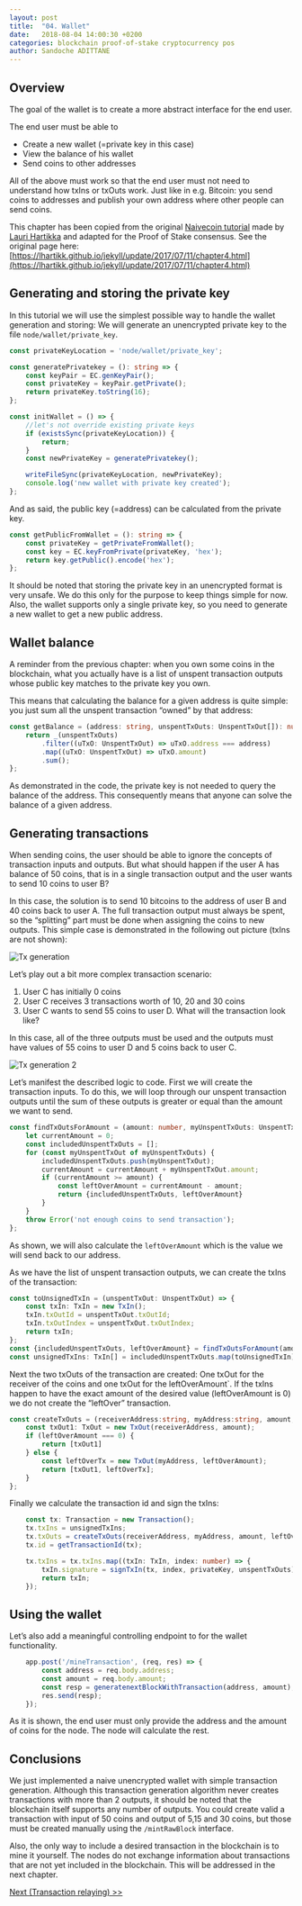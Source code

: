 ```yaml
---
layout: post
title:  "04. Wallet"
date:   2018-08-04 14:00:30 +0200
categories: blockchain proof-of-stake cryptocurrency pos
author: Sandoche ADITTANE
---
```


## Overview
The goal of the wallet is to create a more abstract interface for the end user.

The end user must be able to

* Create a new wallet (=private key in this case)
* View the balance of his wallet
* Send coins to other addresses

All of the above must work so that the end user must not need to understand how txIns or txOuts work. Just like in e.g. Bitcoin: you send coins to addresses and publish your own address where other people can send coins.

This chapter has been copied from the original [Naivecoin tutorial](https://lhartikk.github.io) made by [Lauri Hartikka](https://github.com/lhartikk) and adapted for the Proof of Stake consensus. See the original page here: [https://lhartikk.github.io/jekyll/update/2017/07/11/chapter4.html](https://lhartikk.github.io/jekyll/update/2017/07/11/chapter4.html)

## Generating and storing the private key
In this tutorial we will use the simplest possible way to handle the wallet generation and storing: We will generate an unencrypted private key to the file `node/wallet/private_key`.
``` ts
const privateKeyLocation = 'node/wallet/private_key';

const generatePrivatekey = (): string => {
    const keyPair = EC.genKeyPair();
    const privateKey = keyPair.getPrivate();
    return privateKey.toString(16);
};

const initWallet = () => {
    //let's not override existing private keys
    if (existsSync(privateKeyLocation)) {
        return;
    }
    const newPrivateKey = generatePrivatekey();

    writeFileSync(privateKeyLocation, newPrivateKey);
    console.log('new wallet with private key created');
};
```
And as said, the public key (=address) can be calculated from the private key.

``` ts
const getPublicFromWallet = (): string => {
    const privateKey = getPrivateFromWallet();
    const key = EC.keyFromPrivate(privateKey, 'hex');
    return key.getPublic().encode('hex');
};
```
It should be noted that storing the private key in an unencrypted format is very unsafe. We do this only for the purpose to keep things simple for now. Also, the wallet supports only a single private key, so you need to generate a new wallet to get a new public address.

## Wallet balance
A reminder from the previous chapter: when you own some coins in the blockchain, what you actually have is a list of unspent transaction outputs whose public key matches to the private key you own.

This means that calculating the balance for a given address is quite simple: you just sum all the unspent transaction “owned” by that address:
``` ts
const getBalance = (address: string, unspentTxOuts: UnspentTxOut[]): number => {
    return _(unspentTxOuts)
        .filter((uTxO: UnspentTxOut) => uTxO.address === address)
        .map((uTxO: UnspentTxOut) => uTxO.amount)
        .sum();
};
```
As demonstrated in the code, the private key is not needed to query the balance of the address. This consequently means that anyone can solve the balance of a given address.

## Generating transactions
When sending coins, the user should be able to ignore the concepts of transaction inputs and outputs. But what should happen if the user A has balance of 50 coins, that is in a single transaction output and the user wants to send 10 coins to user B?

In this case, the solution is to send 10 bitcoins to the address of user B and 40 coins back to user A. The full transaction output must always be spent, so the “splitting” part must be done when assigning the coins to new outputs. This simple case is demonstrated in the following out picture (txIns are not shown):

![Tx generation](/assets/images/tx_generation.png)

Let’s play out a bit more complex transaction scenario:

1. User C has initially 0 coins
2. User C receives 3 transactions worth of 10, 20 and 30 coins
3. User C wants to send 55 coins to user D. What will the transaction look like?

In this case, all of the three outputs must be used and the outputs must have values of 55 coins to user D and 5 coins back to user C.

![Tx generation 2](/assets/images/tx_generation2.png)

Let’s manifest the described logic to code. First we will create the transaction inputs. To do this, we will loop through our unspent transaction outputs until the sum of these outputs is greater or equal than the amount we want to send.

``` ts
const findTxOutsForAmount = (amount: number, myUnspentTxOuts: UnspentTxOut[]) => {
    let currentAmount = 0;
    const includedUnspentTxOuts = [];
    for (const myUnspentTxOut of myUnspentTxOuts) {
        includedUnspentTxOuts.push(myUnspentTxOut);
        currentAmount = currentAmount + myUnspentTxOut.amount;
        if (currentAmount >= amount) {
            const leftOverAmount = currentAmount - amount;
            return {includedUnspentTxOuts, leftOverAmount}
        }
    }
    throw Error('not enough coins to send transaction');
};
```
As shown, we will also calculate the `leftOverAmount` which is the value we will send back to our address.

As we have the list of unspent transaction outputs, we can create the txIns of the transaction:
``` ts
const toUnsignedTxIn = (unspentTxOut: UnspentTxOut) => {
    const txIn: TxIn = new TxIn();
    txIn.txOutId = unspentTxOut.txOutId;
    txIn.txOutIndex = unspentTxOut.txOutIndex;
    return txIn;
};
const {includedUnspentTxOuts, leftOverAmount} = findTxOutsForAmount(amount, myUnspentTxouts);
const unsignedTxIns: TxIn[] = includedUnspentTxOuts.map(toUnsignedTxIn);
```

Next the two txOuts of the transaction are created: One txOut for the receiver of the coins and one txOut for the leftOverAmount`. If the txIns happen to have the exact amount of the desired value (leftOverAmount is 0) we do not create the “leftOver” transaction.

``` ts
const createTxOuts = (receiverAddress:string, myAddress:string, amount, leftOverAmount: number) => {
    const txOut1: TxOut = new TxOut(receiverAddress, amount);
    if (leftOverAmount === 0) {
        return [txOut1]
    } else {
        const leftOverTx = new TxOut(myAddress, leftOverAmount);
        return [txOut1, leftOverTx];
    }
};
```

Finally we calculate the transaction id and sign the txIns:
``` ts
    const tx: Transaction = new Transaction();
    tx.txIns = unsignedTxIns;
    tx.txOuts = createTxOuts(receiverAddress, myAddress, amount, leftOverAmount);
    tx.id = getTransactionId(tx);

    tx.txIns = tx.txIns.map((txIn: TxIn, index: number) => {
        txIn.signature = signTxIn(tx, index, privateKey, unspentTxOuts);
        return txIn;
    });
```

## Using the wallet
Let’s also add a meaningful controlling endpoint to for the wallet functionality.
``` ts
    app.post('/mineTransaction', (req, res) => {
        const address = req.body.address;
        const amount = req.body.amount;
        const resp = generatenextBlockWithTransaction(address, amount);
        res.send(resp);
    });
```
As it is shown, the end user must only provide the address and the amount of coins for the node. The node will calculate the rest.

## Conclusions
We just implemented a naive unencrypted wallet with simple transaction generation. Although this transaction generation algorithm never creates transactions with more than 2 outputs, it should be noted that the blockchain itself supports any number of outputs. You could create valid a transaction with input of 50 coins and output of 5,15 and 30 coins, but those must be created manually using the `/mintRawBlock` interface.

Also, the only way to include a desired transaction in the blockchain is to mine it yourself. The nodes do not exchange information about transactions that are not yet included in the blockchain. This will be addressed in the next chapter.

[Next (Transaction relaying) >>](/05-Transaction-relaying/)